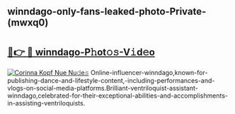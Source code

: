 ## winndago-only-fans​-leaked-photo​-Private-(mwxq0)


# <h2><a href="https://mediaupload.pro?title=winndago&ref=git">🔗👉 🔴 winndago-P𝚑ot𝚘𝚜-V𝚒d𝚎o</a></h2>

[![Corinna Kopf Nue Nu𝚍e𝚜](https://i.imgur.com/0qMVB7G.gif)](https://mediaupload.pro?title=winndago&ref=git)
Online-influencer-winndago,known-for-publishing-dance-and-lifestyle-content,-including-performances-and-vlogs-on-social-media-platforms.Brilliant-ventriloquist-assistant-winndago,celebrated-for-their-exceptional-abilities-and-accomplishments-in-assisting-ventriloquists.  